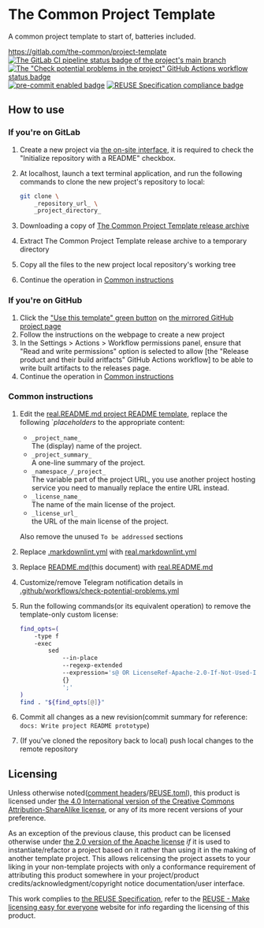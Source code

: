 # The Common Project Template

A common project template to start of, batteries included.

<https://gitlab.com/the-common/project-template>  
[![The GitLab CI pipeline status badge of the project's `main` branch](https://gitlab.com/the-common/project-template/badges/main/pipeline.svg?ignore_skipped=true "Click here to check out the comprehensive status of the GitLab CI pipelines")](https://gitlab.com/the-common/project-template/-/pipelines) [![The "Check potential problems in the project" GitHub Actions workflow status badge](https://github.com/the-common/project-template/actions/workflows/check-potential-problems.yml/badge.svg "Click here to check out the comprehensive status of the \"Check potential problems in the project\" GitHub Actions workflow")](https://github.com/the-common/project-template/actions/workflows/check-potential-problems.yml) [![pre-commit enabled badge](https://img.shields.io/badge/pre--commit-enabled-brightgreen?logo=pre-commit&logoColor=white "This project uses pre-commit to check potential problems")](https://pre-commit.com/) [![REUSE Specification compliance badge](https://api.reuse.software/badge/gitlab.com/the-common/project-template "This project complies to the REUSE specification to decrease software licensing costs")](https://api.reuse.software/info/gitlab.com/the-common/project-template)

## How to use

### If you're on GitLab

1. Create a new project via [the on-site interface](https://gitlab.com/projects/new), it is required to check the "Initialize repository with a README" checkbox.
1. At localhost, launch a text terminal application, and run the following commands to clone the new project's repository to local:

    ```bash
    git clone \
        _repository_url_ \
        _project_directory_
    ```

1. Downloading a copy of [The Common Project Template release archive](https://gitlab.com/the-common/project-template/-/releases)
1. Extract The Common Project Template release archive to a temporary directory
1. Copy all the files to the new project local repository's working tree
1. Continue the operation in [Common instructions](#common-instructions)

### If you're on GitHub

1. Click the ["Use this template" green button](https://github.com/the-common/project-template/generate) on [the mirrored GitHub project page](https://github.com/the-common/project-template)
1. Follow the instructions on the webpage to create a new project
1. In the Settings > Actions > Workflow permissions panel, ensure that "Read and write permissions" option is selected to allow [the "Release product and their build aritfacts" GitHub Actions workflow] to be able to write built artifacts to the releases page.
1. Continue the operation in [Common instructions](#common-instructions)

### Common instructions

1. Edit the [real.README.md project README template](real.README.md), replace the following `_placeholders_ to the appropriate content:
    + `_project_name_`  
      The (display) name of the project.
    + `_project_summary_`  
      A one-line summary of the project.
    + `_namespace_/_project_`  
      The variable part of the project URL, you use another project hosting service you need to manually replace the entire URL instead.
    + `_license_name_`  
      The name of the main license of the project.
    + `_license_url_`  
      the URL of the main license of the project.

    Also remove the unused `To be addressed` sections

1. Replace [.markdownlint.yml](.markdownlint.yml) with [real.markdownlint.yml](real.markdownlint.yml)
1. Replace [README.md](README.md)(this document) with [real.README.md](real.README.md)
1. Customize/remove Telegram notification details in [.github/workflows/check-potential-problems.yml](.github/workflows/check-potential-problems.yml)
1. Run the following commands(or its equivalent operation) to remove the template-only custom license:

    ```bash
    find_opts=(
        -type f
        -exec
            sed
                --in-place
                --regexp-extended
                --expression='s@ OR LicenseRef-Apache-2.0-If-Not-Used-In-Template-Projects@@g'
                {}
                ';'
    )
    find . "${find_opts[@]}"
    ```

1. Commit all changes as a new revision(commit summary for reference: `docs: Write project README prototype`)
1. (If you've cloned the repository back to local) push local changes to the remote repository

## Licensing

Unless otherwise noted([comment headers](https://reuse.software/spec-3.3/#comment-headers)/[REUSE.toml](https://reuse.software/spec-3.3/#reusetoml)), this product is licensed under [the 4.0 International version of the Creative Commons Attribution-ShareAlike license](https://creativecommons.org/licenses/by-sa/4.0/), or any of its more recent versions of your preference.

As an exception of the previous clause, this product can be licensed otherwise under [the 2.0 version of the Apache license](https://www.apache.org/licenses/LICENSE-2.0) _if_ it is used to instantiate/refactor a project based on it rather than using it in the making of another template project.  This allows relicensing the project assets to your liking in your non-template projects with only a conformance requirement of attributing this product somewhere in your project/product credits/acknowledgment/copyright notice documentation/user interface.

This work complies to [the REUSE Specification](https://reuse.software/spec/), refer to the [REUSE - Make licensing easy for everyone](https://reuse.software/) website for info regarding the licensing of this product.
